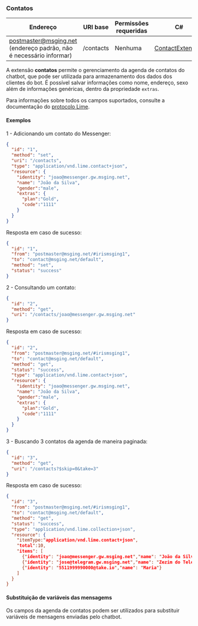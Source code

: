 ### Contatos
| Endereço              | URI base     | Permissões requeridas   | C#              |
|-----------------------|--------------|-------------------------|-----------------|
| postmaster@msging.net (endereço padrão, não é necessário informar) | /contacts | Nenhuma | [ContactExtension](https://github.com/takenet/messaginghub-client-csharp/blob/master/src/Takenet.MessagingHub.Client/Extensions/Contacts/ContactExtension.cs) |

A extensão **contatos** permite o gerenciamento da agenda de contatos do chatbot, que pode ser utilizada para armazenamento dos dados dos clientes do bot. É possível salvar informações como nome, endereço, sexo além de informações genéricas, dentro da propriedade `extras`.

Para informações sobre todos os campos suportados, consulte a documentação do [protocolo Lime](http://limeprotocol.org/resources.html#contact). 

#### Exemplos
1 - Adicionando um contato do Messenger:
```json
{  
  "id": "1",
  "method": "set",
  "uri": "/contacts",
  "type": "application/vnd.lime.contact+json",
  "resource": {
    "identity": "joao@messenger.gw.msging.net",
    "name": "João da Silva",
    "gender":"male",
    "extras": {
      "plan":"Gold",
      "code":"1111"      
    }
  }
}
```
Resposta em caso de sucesso:
```json
{
  "id": "1",
  "from": "postmaster@msging.net/#irismsging1",
  "to": "contact@msging.net/default",
  "method": "set",
  "status": "success"
}
```

2 - Consultando um contato:
```json
{  
  "id": "2",
  "method": "get",
  "uri": "/contacts/joao@messenger.gw.msging.net"
}
```
Resposta em caso de sucesso:
```json
{
  "id": "2",
  "from": "postmaster@msging.net/#irismsging1",
  "to": "contact@msging.net/default",
  "method": "get",
  "status": "success",
  "type": "application/vnd.lime.contact+json",
  "resource": {
    "identity": "joao@messenger.gw.msging.net",
    "name": "João da Silva",
    "gender":"male",
    "extras": {
      "plan":"Gold",
      "code":"1111"      
    }
  }  
}
```

3 - Buscando 3 contatos da agenda de maneira paginada:
```json
{  
  "id": "3",
  "method": "get",
  "uri": "/contacts?$skip=0&take=3"
}
```
Resposta em caso de sucesso:
```json
{
  "id": "3",
  "from": "postmaster@msging.net/#irismsging1",
  "to": "contact@msging.net/default",
  "method": "get",
  "status": "success",
  "type": "application/vnd.lime.collection+json",
  "resource": {
    "itemType:"application/vnd.lime.contact+json",
    "total":10,
    "items": [
      {"identity": "joao@messenger.gw.msging.net","name": "João da Silva","gender":"male","extras":{"plan":"Gold","code":"1111"}},
      {"identity": "jose@telegram.gw.msging.net","name": "Zezim do Telegram","email":"ze@gmail.com"},
      {"identity": "5511999990000@take.io","name": "Maria"}
    ]    
  }  
}
```

#### Substituição de variáveis das mensagems

Os campos da agenda de contatos podem ser utilizados para substituir variáveis de mensagens enviadas pelo chatbot.
